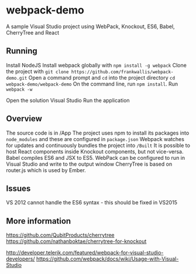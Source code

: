 # webpack-demo

A sample Visual Studio project using WebPack, Knockout, ES6, Babel, CherryTree and React

## Running

Install NodeJS
Install webpack globally with `npm install -g webpack`
Clone the project with ```git clone https://github.com/frankwallis/webpack-demo.git```
Open a command prompt and `cd` into the project directory ```cd webpack-demo/webpack-demo```
On the command line, run `npm install`.
Run `webpack -w`

Open the solution Visual Studio
Run the application

## Overview

The source code is in /App
The project uses npm to install its packages into ```node_modules``` and these are configured in ```package.json```
Webpack watches for updates and continuously bundles the project into ```/Built```
It is possible to host React components inside Knockout components, but not vice-versa.
Babel compiles ES6 and JSX to ES5.
WebPack can be configured to run in Visual Studio and write to the output window
CherryTree is based on router.js which is used by Ember.

## Issues

VS 2012 cannot handle the ES6 syntax - this should be fixed in VS2015

## More information

https://github.com/QubitProducts/cherrytree
https://github.com/nathanboktae/cherrytree-for-knockout

http://developer.telerik.com/featured/webpack-for-visual-studio-developers/
https://github.com/webpack/docs/wiki/Usage-with-Visual-Studio
